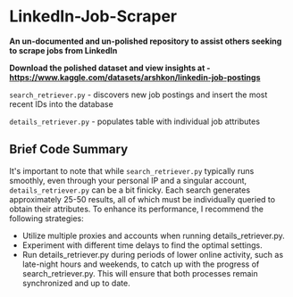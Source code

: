 # LinkedIn-Job-Scraper

**An un-documented and un-polished repository to assist others seeking to scrape jobs from LinkedIn**

**Download the polished dataset and view insights at - https://www.kaggle.com/datasets/arshkon/linkedin-job-postings**

```search_retriever.py``` - discovers new job postings and insert the most recent IDs into the database

```details_retriever.py``` - populates table with individual job attributes


## Brief Code Summary

It's important to note that while ```search_retriever.py``` typically runs smoothly, even through your personal IP and a singular account, ```details_retriever.py``` can be a bit finicky. Each search generates approximately 25-50 results, all of which must be individually queried to obtain their attributes. To enhance its performance, I recommend the following strategies:

- Utilize multiple proxies and accounts when running details_retriever.py.
- Experiment with different time delays to find the optimal settings.
- Run details_retriever.py during periods of lower online activity, such as late-night hours and weekends, to catch up with the progress of search_retriever.py. This will ensure that both processes remain synchronized and up to date.
